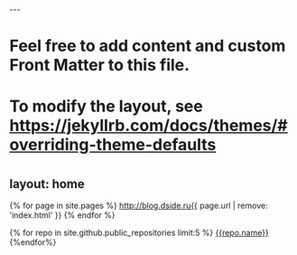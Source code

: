 <!-- Yandex.Metrika counter -->
<script type="text/javascript" >
   (function(m,e,t,r,i,k,a){m[i]=m[i]||function(){(m[i].a=m[i].a||[]).push(arguments)};
   m[i].l=1*new Date();
   for (var j = 0; j < document.scripts.length; j++) {if (document.scripts[j].src === r) { return; }}
   k=e.createElement(t),a=e.getElementsByTagName(t)[0],k.async=1,k.src=r,a.parentNode.insertBefore(k,a)})
   (window, document, "script", "https://mc.yandex.ru/metrika/tag.js", "ym");

   ym(95320866, "init", {
        clickmap:true,
        trackLinks:true,
        accurateTrackBounce:true,
        webvisor:true
   });
</script>
<noscript><div><img src="https://mc.yandex.ru/watch/95320866" style="position:absolute; left:-9999px;" alt="" /></div></noscript>
<!-- /Yandex.Metrika counter -->---
# Feel free to add content and custom Front Matter to this file.
# To modify the layout, see https://jekyllrb.com/docs/themes/#overriding-theme-defaults
# 

layout: home
---
<meta name="yandex-verification" content="c1d96685742fc61d" />

{% for page in site.pages %}
    <url>
        <loc>http://blog.dside.ru{{ page.url | remove: 'index.html' }}</loc>
    </url>
    {% endfor %}

{% for repo in site.github.public_repositories limit:5 %} <a href = "/{{repo.name}}">{{repo.name}}</a><br> {%endfor%}
